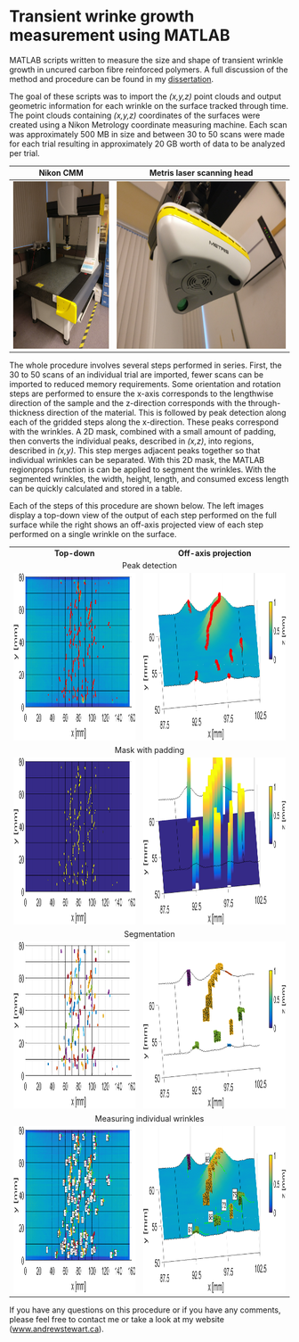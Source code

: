# Transient wrinke growth measurement using MATLAB
MATLAB scripts written to measure the size and shape of transient wrinkle growth in uncured carbon fibre reinforced polymers.  A full discussion of the method and procedure can be found in my [dissertation](https://open.library.ubc.ca/cIRcle/collections/ubctheses/24/items/1.0375794).

The goal of these scripts was to import the *(x,y,z)* point clouds and output geometric information for each wrinkle on the surface tracked through time.  The point clouds containing *(x,y,z)* coordinates of the surfaces were created using a Nikon Metrology coordinate measuring machine.  Each scan was approximately 500 MB in size and between 30 to 50 scans were made for each trial resulting in approximately 20 GB worth of data to be analyzed per trial.

|Nikon CMM             |  Metris laser scanning head|
|:-------------------------:|:-------------------------:|
|<img src="Images/twg_method_CMM_full.jpg" height="300">|<img src="Images/twg_method_CMM_laser.jpg" height="300">

The whole procedure involves several steps performed in series.  First, the 30 to 50 scans of an individual trial are imported, fewer scans can be imported to reduced memory requirements.  Some orientation and rotation steps are performed to ensure the x-axis corresponds to the lengthwise direction of the sample and the z-direction corresponds with the through-thickness direction of the material.  This is followed by peak detection along each of the gridded steps along the x-direction.  These peaks correspond with the wrinkles.  A 2D mask, combined with a small amount of padding, then converts the individual peaks, described in *(x,z)*, into regions, described in *(x,y)*.  This step merges adjacent peaks together so that individual wrinkles can be separated.  With this 2D mask, the MATLAB regionprops function is can be applied to segment the wrinkles.  With the segmented wrinkles, the width, height, length, and consumed excess length can be quickly calculated and stored in a table.

Each of the steps of this procedure are shown below.  The left images display a top-down view of the output of each step performed on the full surface while the right shows an off-axis projected view of each step performed on a single wrinkle on the surface.

<table>
  <tr>
    <td align="center"><b>Top-down</b></td>
    <td align="center"><b>Off-axis projection</b></td>
  </tr>
  <tr>
    <td colspan="2" align="center">Peak detection</td>
  </tr>
  <tr>
    <td><img src="Images/T64_method_Step_01_Top.png" height="300"></td>
    <td><img src="Images/T64_method_Step_01_Top_Zoom.png" height="300"></td>
  </tr>
  <tr>
    <td colspan="2" align="center">Mask with padding</td>
  </tr>
  <tr>
    <td><img src="Images/T64_method_Step_02_Top.png" height="300"></td>
    <td><img src="Images/T64_method_Step_02_Top_Zoom.png" height="300"></td>
  </tr>
  <tr>
    <td colspan="2" align="center">Segmentation</td>
  </tr>
  <tr>
    <td><img src="Images/T64_method_Step_03_Top.png" height="300"></td>
    <td><img src="Images/T64_method_Step_03_Top_Zoom.png" height="300"></td>
  </tr>
  <tr>
    <td colspan="2" align="center">Measuring individual wrinkles</td>
  </tr>
  <tr>
    <td><img src="Images/T64_method_Step_04_Top.png" height="300"></td>
    <td><img src="Images/T64_method_Step_04_Top_Zoom.png" height="300"></td>
  </tr>
</table>

If you have any questions on this procedure or if you have any comments, please feel free to contact me or take a look at my website (www.andrewstewart.ca).
